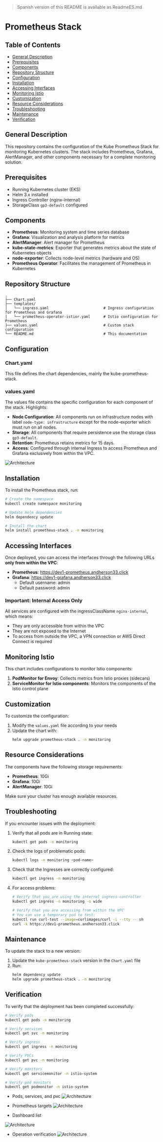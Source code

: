 > Spanish version of this README is available as ReadmeES.md

# Prometheus Stack

## Table of Contents
* [General Description](#description)
* [Prerequisites](#prerequisites)
* [Components](#components)
* [Repository Structure](#structure)
* [Configuration](#configuration)
* [Installation](#installation)
* [Accessing Interfaces](#access)
* [Monitoring Istio](#monitoring-istio)
* [Customization](#customization)
* [Resource Considerations](#resources)
* [Troubleshooting](#troubleshooting)
* [Maintenance](#maintenance)
* [Verification](#verification)

<a name="description"></a>
## General Description
This repository contains the configuration of the Kube Prometheus Stack for monitoring Kubernetes clusters. The stack includes Prometheus, Grafana, AlertManager, and other components necessary for a complete monitoring solution.

<a name="prerequisites"></a>
## Prerequisites
- Running Kubernetes cluster (EKS)
- Helm 3.x installed
- Ingress Controller (nginx-internal)
- StorageClass `gp3-default` configured

<a name="components"></a>
## Components
- **Prometheus**: Monitoring system and time series database
- **Grafana**: Visualization and analysis platform for metrics
- **AlertManager**: Alert manager for Prometheus
- **kube-state-metrics**: Exporter that generates metrics about the state of Kubernetes objects
- **node-exporter**: Collects node-level metrics (hardware and OS)
- **Prometheus Operator**: Facilitates the management of Prometheus in Kubernetes

<a name="structure"></a>
## Repository Structure
```
.
├── Chart.yaml
├── templates/
│   └── ingress.yaml                         # Ingress configuration for Prometheus and Grafana
│   └── prometheus-operator-istior.yaml      # Istio configuration for Prometheus
├── values.yaml                              # Custom stack configuration
└── README.md                                # This documentation
```

<a name="configuration"></a>
## Configuration

### Chart.yaml
This file defines the chart dependencies, mainly the kube-prometheus-stack.

### values.yaml
The values file contains the specific configuration for each component of the stack. Highlights:

- **Node Configuration**: All components run on infrastructure nodes with label `node-type: infrastructure` except for the node-exporter which must run on all nodes.
- **Storage**: All components that require persistence use the storage class `gp3-default`.
- **Retention**: Prometheus retains metrics for 15 days.
- **Access**: Configured through internal Ingress to access Prometheus and Grafana exclusively from within the VPC.

![Architecture](https://github.com/Andherson333333/robot-shop/blob/master/Infrastructure-cloud-EKS/infra-node/Prometheus-stack/imagenes/prometheus-1.png)


<a name="installation"></a>
## Installation

To install the Prometheus stack, run:

```bash
# Create the namespace
kubectl create namespace monitoring

# Update Helm dependencies
helm dependency update

# Install the chart
helm install prometheus-stack . -n monitoring
```

<a name="access"></a>
## Accessing Interfaces

Once deployed, you can access the interfaces through the following URLs **only from within the VPC**:

- **Prometheus**: https://dev1-prometheus.andherson33.click
- **Grafana**: https://dev1-grafana.andherson33.click
  - Default username: admin
  - Default password: admin

### Important: Internal Access Only
All services are configured with the ingressClassName `nginx-internal`, which means:
- They are only accessible from within the VPC
- They are not exposed to the Internet
- To access from outside the VPC, a VPN connection or AWS Direct Connect is required

<a name="monitoring-istio"></a>
## Monitoring Istio

This chart includes configurations to monitor Istio components:

1. **PodMonitor for Envoy**: Collects metrics from Istio proxies (sidecars)
2. **ServiceMonitor for Istio components**: Monitors the components of the Istio control plane

<a name="customization"></a>
## Customization

To customize the configuration:

1. Modify the `values.yaml` file according to your needs
2. Update the chart with:
   ```bash
   helm upgrade prometheus-stack . -n monitoring
   ```

<a name="resources"></a>
## Resource Considerations

The components have the following storage requirements:

- **Prometheus**: 10Gi
- **Grafana**: 10Gi
- **AlertManager**: 10Gi

Make sure your cluster has enough available resources.

<a name="troubleshooting"></a>
## Troubleshooting

If you encounter issues with the deployment:

1. Verify that all pods are in Running state:
   ```bash
   kubectl get pods -n monitoring
   ```

2. Check the logs of problematic pods:
   ```bash
   kubectl logs -n monitoring <pod-name>
   ```

3. Check that the Ingresses are correctly configured:
   ```bash
   kubectl get ingress -n monitoring
   ```

4. For access problems:
   ```bash
   # Verify that you are using the internal ingress-controller
   kubectl get ingress -n monitoring -o wide
   
   # Verify that you are accessing from within the VPC
   # You can use a temporary pod to test:
   kubectl run curl-test --image=curlimages/curl -i --tty -- sh
   curl -k https://dev1-prometheus.andherson33.click
   ```

<a name="maintenance"></a>
## Maintenance

To update the stack to a new version:

1. Update the `kube-prometheus-stack` version in the `Chart.yaml` file
2. Run:
   ```bash
   helm dependency update
   helm upgrade prometheus-stack . -n monitoring
   ```

<a name="verification"></a>
## Verification

To verify that the deployment has been completed successfully:

```bash
# Verify pods
kubectl get pods -n monitoring
```

```bash
# Verify services
kubectl get svc -n monitoring
```

```bash
# Verify ingress
kubectl get ingress -n monitoring
```

```bash
# Verify PVCs
kubectl get pvc -n monitoring
```

```bash
# Verify monitors
kubectl get servicemonitor -n istio-system
```

```bash
# Verify pod monitors
kubectl get podmonitor -n istio-system
```

- Pods, services, and pvc
![Architecture](https://github.com/Andherson333333/robot-shop/blob/master/Infrastructure-cloud-EKS/infra-node/Prometheus-stack/imagenes/prometheus-2.png)

- Prometheus targets
![Architecture](https://github.com/Andherson333333/robot-shop/blob/master/Infrastructure-cloud-EKS/infra-node/Prometheus-stack/imagenes/prometheus-3.png)

- Dashboard list

![Architecture](https://github.com/Andherson333333/robot-shop/blob/master/Infrastructure-cloud-EKS/infra-node/Prometheus-stack/imagenes/prometheus-5.png)

- Operation verification
![Architecture](https://github.com/Andherson333333/robot-shop/blob/master/Infrastructure-cloud-EKS/infra-node/Prometheus-stack/imagenes/prometheus-4.png)
